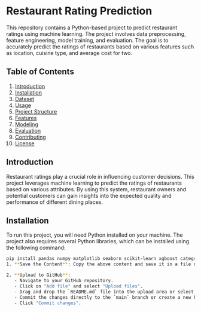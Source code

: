 # Restaurant Rating Prediction

This repository contains a Python-based project to predict restaurant ratings using machine learning. The project involves data preprocessing, feature engineering, model training, and evaluation. The goal is to accurately predict the ratings of restaurants based on various features such as location, cuisine type, and average cost for two.

## Table of Contents
1. [Introduction](#introduction)
2. [Installation](#installation)
3. [Dataset](#dataset)
4. [Usage](#usage)
5. [Project Structure](#project-structure)
6. [Features](#features)
7. [Modeling](#modeling)
8. [Evaluation](#evaluation)
9. [Contributing](#contributing)
10. [License](#license)

## Introduction

Restaurant ratings play a crucial role in influencing customer decisions. This project leverages machine learning to predict the ratings of restaurants based on various attributes. By using this system, restaurant owners and potential customers can gain insights into the expected quality and performance of different dining places.

## Installation

To run this project, you will need Python installed on your machine. The project also requires several Python libraries, which can be installed using the following command:

```bash
pip install pandas numpy matplotlib seaborn scikit-learn xgboost category-encoders
1. **Save the Content**: Copy the above content and save it in a file named `README.md` using any text editor.

2. **Upload to GitHub**:
   - Navigate to your GitHub repository.
   - Click on "Add file" and select "Upload files".
   - Drag and drop the `README.md` file into the upload area or select it from your file explorer.
   - Commit the changes directly to the `main` branch or create a new branch for the changes.
   - Click "Commit changes".
